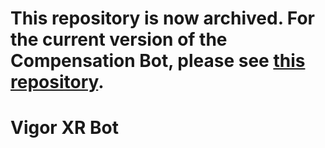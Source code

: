# This repository is now archived. For the current version of the Compensation Bot, please see [this repository](https://github.com/SubsurfaceStudios/Compensation-Bot-V2).


# Vigor XR Bot
